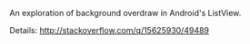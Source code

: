 An exploration of background overdraw in Android's ListView.

Details: http://stackoverflow.com/q/15625930/49489


